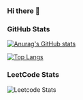 ### Hi there 👋

<!--
**juskek/juskek** is a ✨ _special_ ✨ repository because its `README.md` (this file) appears on your GitHub profile.

Here are some ideas to get you started:

- 🔭 I’m currently working on ...
- 🌱 I’m currently learning ...
- 👯 I’m looking to collaborate on ...
- 🤔 I’m looking for help with ...
- 💬 Ask me about ...
- 📫 How to reach me: ...
- 😄 Pronouns: ...
- ⚡ Fun fact: ...
-->

### GitHub Stats
[![Anurag's GitHub stats](https://github-readme-stats.vercel.app/api?username=juskek)](https://github.com/anuraghazra/github-readme-stats)

[![Top Langs](https://github-readme-stats.vercel.app/api/top-langs/?username=juskek?exclude_repo=stonks)](https://github.com/anuraghazra/github-readme-stats)

### LeetCode Stats
![Leetcode Stats](https://leetcard.jacoblin.cool/justkek)

